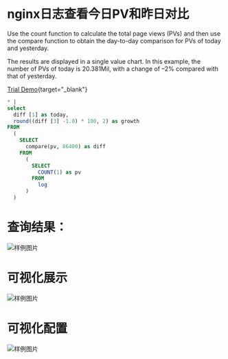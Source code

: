 # nginx日志查看今日PV和昨日对比

Use the count function to calculate the total page views (PVs) and then use the compare function to obtain the day-to-day comparison for PVs of today and yesterday.

The results are displayed in a single value chart. In this example, the number of PVs of today is 20.381Mil, with a change of –2% compared with that of yesterday.

[Trial Demo](./../playground/demo.md?dest=%2Flognext%2Fproject%2Fnginx-demo-log%2Flogsearch%2Fnginx-access-log%3Fencode%3Dbase64%26queryString%3DKiB8IHNlbGVjdCBkaWZmIFsxXSBhcyB0b2RheSwgcm91bmQoKGRpZmYgWzNdIC0xLjApICogMTAwLCAyKSBhcyBncm93dGggRlJPTSAoIFNFTEVDVCBjb21wYXJlKHB2LCA4NjQwMCkgYXMgZGlmZiBGUk9NICggU0VMRUNUIENPVU5UKDEpIGFzIHB2IEZST00gbG9nICkgKQ%3D%3D%26queryTimeType%3D6%26isShare%3Dtrue&maxWidth=true){target="_blank"}

```SQL
* |
select
  diff [1] as today,
  round((diff [3] -1.0) * 100, 2) as growth
FROM
  (
    SELECT
      compare(pv, 86400) as diff
    FROM
      (
        SELECT
          COUNT(1) as pv
        FROM
          log
      )
  )
```

# 查询结果：

![样例图片](/img/sqldemo/pvcompare.png)

# 可视化展示

![样例图片](/img/sqldemo/pvcomparechart.png)

# 可视化配置

![样例图片](/img/sqldemo/pvcomparechart.png)

